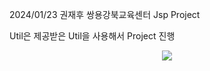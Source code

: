 2024/01/23 권재후 쌍용강북교육센터 Jsp Project

Util은 제공받은 Util을 사용해서 Project 진행

<p align="center">
  <img src="![user_data](https://github.com/KwonJaeHoo/kwonjaehooJsp/assets/110653857/2aec3733-2cf3-4328-bbc9-e8b85fd5400a)">
</p>

